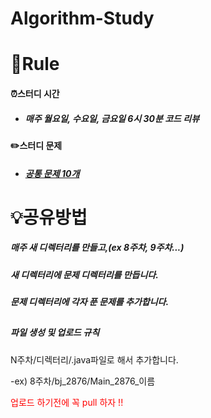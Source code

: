 # Algorithm-Study

# 📝Rule

#### ⏰스터디 시간 
- ##### 매주 월요일, 수요일, 금요일 6시 30분 코드 리뷰    


 
#### ✏️스터디 문제

- ##### [공통 문제 10개](https://www.acmicpc.net/group/workbook/list/10018)

###
# 💡공유방법

##### 매주 새 디렉터리를 만들고,(ex 8주차, 9주차...)
##### 새 디렉터리에 문제 디렉터리를 만듭니다.
##### 문제 디렉터리에 각자 푼 문제를 추가합니다.
##

##### 파일 생성 및 업로드 규칙
 N주차/디렉터리/.java파일로 해서 추가합니다.
 
 -ex) 8주차/bj_2876/Main_2876_이름
 
 
<span style="color:red">업로드 하기전에 꼭 pull 하자 !!</span>
